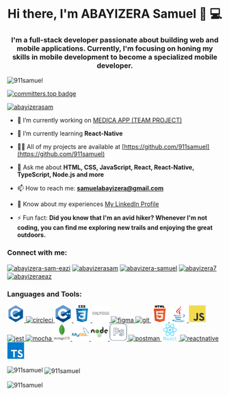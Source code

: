<h1 align="center">Hi there, I'm ABAYIZERA Samuel 👋 💻</h1>
<h3 align="center">I'm a full-stack developer passionate about building web and mobile applications. Currently, I'm focusing on honing my skills in mobile development to become a specialized mobile developer.</h3>

<p align="left"> <img src="https://komarev.com/ghpvc/?username=911samuel&label=Profile%20views&color=0e75b6&style=flat" alt="911samuel" /> </p>

[![committers.top badge](https://user-badge.committers.top/rwanda_private/911samuel.svg)](https://user-badge.committers.top/rwanda_private/911samuel)

<p align="left"> 
  <a href="https://twitter.com/abayizerasam" target="_blank"><img src="https://img.shields.io/twitter/follow/abayizerasam?logo=twitter&style=for-the-badge" alt="abayizerasam" /></a> 
</p>

- 🔭 I’m currently working on [MEDICA APP (TEAM PROJECT)](https://github.com/atlp-rwanda/commanders-rn-medica.git)

- 🌱 I’m currently learning **React-Native**

- 👨‍💻 All of my projects are available at [https://github.com/911samuel](https://github.com/911samuel)

- 💬 Ask me about **HTML, CSS, JavaScript, React, React-Native, TypeScript, Node.js and more**

- 📫 How to reach me: **samuelabayizera@gmail.com**

- 📄 Know about my experiences [My LinkedIn Profile](https://www.linkedin.com/resume-builder/urn:li:fsd_memberResume:67446833/)

- ⚡ Fun fact: **Did you know that I'm an avid hiker? Whenever I'm not coding, you can find me exploring new trails and enjoying the great outdoors.**

<h3 align="left">Connect with me:</h3>
<p align="left">
  <a href="https://codepen.io/abayizera-sam-eazi" target="_blank"><img align="center" src="https://raw.githubusercontent.com/rahuldkjain/github-profile-readme-generator/master/src/images/icons/Social/codepen.svg" alt="abayizera-sam-eazi" height="30" width="40" /></a>
  <a href="https://twitter.com/abayizerasam" target="_blank"><img align="center" src="https://raw.githubusercontent.com/rahuldkjain/github-profile-readme-generator/master/src/images/icons/Social/twitter.svg" alt="abayizerasam" height="30" width="40" /></a>
  <a href="https://linkedin.com/in/abayizera-samuel" target="_blank"><img align="center" src="https://raw.githubusercontent.com/rahuldkjain/github-profile-readme-generator/master/src/images/icons/Social/linked-in-alt.svg" alt="abayizera-samuel" height="30" width="40" /></a>
  <a href="https://instagram.com/abayizera7" target="_blank"><img align="center" src="https://raw.githubusercontent.com/rahuldkjain/github-profile-readme-generator/master/src/images/icons/Social/instagram.svg" alt="abayizera7" height="30" width="40" /></a>
  <a href="https://www.hackerrank.com/abayizeraeaz" target="_blank"><img align="center" src="https://raw.githubusercontent.com/rahuldkjain/github-profile-readme-generator/master/src/images/icons/Social/hackerrank.svg" alt="abayizeraeaz" height="30" width="40" /></a>
</p>

<h3 align="left">Languages and Tools:</h3>
<p align="left"> <a href="https://www.cprogramming.com/" target="_blank" rel="noreferrer"> <img src="https://raw.githubusercontent.com/devicons/devicon/master/icons/c/c-original.svg" alt="c" width="40" height="40"/> </a> <a href="https://circleci.com" target="_blank" rel="noreferrer"> <img src="https://www.vectorlogo.zone/logos/circleci/circleci-icon.svg" alt="circleci" width="40" height="40"/> </a> <a href="https://www.w3schools.com/cpp/" target="_blank" rel="noreferrer"> <img src="https://raw.githubusercontent.com/devicons/devicon/master/icons/cplusplus/cplusplus-original.svg" alt="cplusplus" width="40" height="40"/> </a> <a href="https://www.w3schools.com/css/" target="_blank" rel="noreferrer"> <img src="https://raw.githubusercontent.com/devicons/devicon/master/icons/css3/css3-original-wordmark.svg" alt="css3" width="40" height="40"/> </a> <a href="https://expressjs.com" target="_blank" rel="noreferrer"> <img src="https://raw.githubusercontent.com/devicons/devicon/master/icons/express/express-original-wordmark.svg" alt="express" width="40" height="40"/> </a> <a href="https://www.figma.com/" target="_blank" rel="noreferrer"> <img src="https://www.vectorlogo.zone/logos/figma/figma-icon.svg" alt="figma" width="40" height="40"/> </a> <a href="https://git-scm.com/" target="_blank" rel="noreferrer"> <img src="https://www.vectorlogo.zone/logos/git-scm/git-scm-icon.svg" alt="git" width="40" height="40"/> </a> <a href="https://www.w3.org/html/" target="_blank" rel="noreferrer"> <img src="https://raw.githubusercontent.com/devicons/devicon/master/icons/html5/html5-original-wordmark.svg" alt="html5" width="40" height="40"/> </a> <a href="https://www.java.com" target="_blank" rel="noreferrer"> <img src="https://raw.githubusercontent.com/devicons/devicon/master/icons/java/java-original.svg" alt="java" width="40" height="40"/> </a> <a href="https://developer.mozilla.org/en-US/docs/Web/JavaScript" target="_blank" rel="noreferrer"> <img src="https://raw.githubusercontent.com/devicons/devicon/master/icons/javascript/javascript-original.svg" alt="javascript" width="40" height="40"/> </a> <a href="https://jestjs.io" target="_blank" rel="noreferrer"> <img src="https://www.vectorlogo.zone/logos/jestjsio/jestjsio-icon.svg" alt="jest" width="40" height="40"/> </a> <a href="https://mochajs.org" target="_blank" rel="noreferrer"> <img src="https://www.vectorlogo.zone/logos/mochajs/mochajs-icon.svg" alt="mocha" width="40" height="40"/> </a> <a href="https://www.mongodb.com/" target="_blank" rel="noreferrer"> <img src="https://raw.githubusercontent.com/devicons/devicon/master/icons/mongodb/mongodb-original-wordmark.svg" alt="mongodb" width="40" height="40"/> </a> <a href="https://www.mysql.com/" target="_blank" rel="noreferrer"> <img src="https://raw.githubusercontent.com/devicons/devicon/master/icons/mysql/mysql-original-wordmark.svg" alt="mysql" width="40" height="40"/> </a> <a href="https://nodejs.org" target="_blank" rel="noreferrer"> <img src="https://raw.githubusercontent.com/devicons/devicon/master/icons/nodejs/nodejs-original-wordmark.svg" alt="nodejs" width="40" height="40"/> </a> <a href="https://www.photoshop.com/en" target="_blank" rel="noreferrer"> <img src="https://raw.githubusercontent.com/devicons/devicon/master/icons/photoshop/photoshop-line.svg" alt="photoshop" width="40" height="40"/> </a> <a href="https://postman.com" target="_blank" rel="noreferrer"> <img src="https://www.vectorlogo.zone/logos/getpostman/getpostman-icon.svg" alt="postman" width="40" height="40"/> </a> <a href="https://reactjs.org/" target="_blank" rel="noreferrer"> <img src="https://raw.githubusercontent.com/devicons/devicon/master/icons/react/react-original-wordmark.svg" alt="react" width="40" height="40"/> </a> <a href="https://reactnative.dev/" target="_blank" rel="noreferrer"> <img src="https://reactnative.dev/img/header_logo.svg" alt="reactnative" width="40" height="40"/> </a> <a href="https://www.typescriptlang.org/" target="_blank" rel="noreferrer"> <img src="https://raw.githubusercontent.com/devicons/devicon/master/icons/typescript/typescript-original.svg" alt="typescript" width="40" height="40"/> </a> </p>


<p><img align="left" src="https://github-readme-stats.vercel.app/api/top-langs?username=911samuel&show_icons=true&locale=en&layout=compact" alt="911samuel" /></p>

<p>&nbsp;<img align="center" src="https://github-readme-stats.vercel.app/api?username=911samuel&show_icons=true&locale=en" alt="911samuel" /></p>

<p><img align="center" src="https://github-readme-streak-stats.herokuapp.com/?user=911samuel&" alt="911samuel" /></p>


